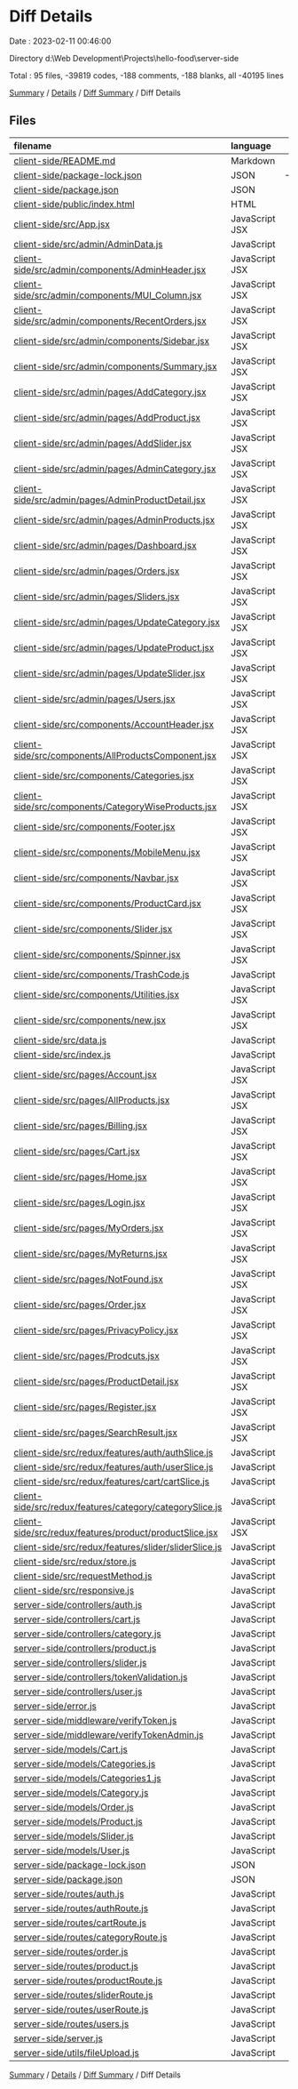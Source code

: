 # Diff Details

Date : 2023-02-11 00:46:00

Directory d:\\Web Development\\Projects\\hello-food\\server-side

Total : 95 files,  -39819 codes, -188 comments, -188 blanks, all -40195 lines

[Summary](results.md) / [Details](details.md) / [Diff Summary](diff.md) / Diff Details

## Files
| filename | language | code | comment | blank | total |
| :--- | :--- | ---: | ---: | ---: | ---: |
| [client-side/README.md](/client-side/README.md) | Markdown | -38 | 0 | -33 | -71 |
| [client-side/package-lock.json](/client-side/package-lock.json) | JSON | -35,269 | 0 | 0 | -35,269 |
| [client-side/package.json](/client-side/package.json) | JSON | -70 | 0 | -1 | -71 |
| [client-side/public/index.html](/client-side/public/index.html) | HTML | -33 | 0 | -3 | -36 |
| [client-side/src/App.jsx](/client-side/src/App.jsx) | JavaScript JSX | -110 | -5 | -6 | -121 |
| [client-side/src/admin/AdminData.js](/client-side/src/admin/AdminData.js) | JavaScript | -37 | 0 | -2 | -39 |
| [client-side/src/admin/components/AdminHeader.jsx](/client-side/src/admin/components/AdminHeader.jsx) | JavaScript JSX | -53 | 0 | -6 | -59 |
| [client-side/src/admin/components/MUI_Column.jsx](/client-side/src/admin/components/MUI_Column.jsx) | JavaScript JSX | -518 | -28 | -13 | -559 |
| [client-side/src/admin/components/RecentOrders.jsx](/client-side/src/admin/components/RecentOrders.jsx) | JavaScript JSX | -45 | 0 | -5 | -50 |
| [client-side/src/admin/components/Sidebar.jsx](/client-side/src/admin/components/Sidebar.jsx) | JavaScript JSX | -148 | -1 | -8 | -157 |
| [client-side/src/admin/components/Summary.jsx](/client-side/src/admin/components/Summary.jsx) | JavaScript JSX | -161 | -2 | -10 | -173 |
| [client-side/src/admin/pages/AddCategory.jsx](/client-side/src/admin/pages/AddCategory.jsx) | JavaScript JSX | -173 | 0 | -7 | -180 |
| [client-side/src/admin/pages/AddProduct.jsx](/client-side/src/admin/pages/AddProduct.jsx) | JavaScript JSX | -301 | -1 | -11 | -313 |
| [client-side/src/admin/pages/AddSlider.jsx](/client-side/src/admin/pages/AddSlider.jsx) | JavaScript JSX | -173 | 0 | -7 | -180 |
| [client-side/src/admin/pages/AdminCategory.jsx](/client-side/src/admin/pages/AdminCategory.jsx) | JavaScript JSX | -138 | -2 | -9 | -149 |
| [client-side/src/admin/pages/AdminProductDetail.jsx](/client-side/src/admin/pages/AdminProductDetail.jsx) | JavaScript JSX | -192 | -2 | -9 | -203 |
| [client-side/src/admin/pages/AdminProducts.jsx](/client-side/src/admin/pages/AdminProducts.jsx) | JavaScript JSX | -154 | -1 | -8 | -163 |
| [client-side/src/admin/pages/Dashboard.jsx](/client-side/src/admin/pages/Dashboard.jsx) | JavaScript JSX | -26 | 0 | -3 | -29 |
| [client-side/src/admin/pages/Orders.jsx](/client-side/src/admin/pages/Orders.jsx) | JavaScript JSX | -45 | 0 | -5 | -50 |
| [client-side/src/admin/pages/Sliders.jsx](/client-side/src/admin/pages/Sliders.jsx) | JavaScript JSX | -135 | -2 | -9 | -146 |
| [client-side/src/admin/pages/UpdateCategory.jsx](/client-side/src/admin/pages/UpdateCategory.jsx) | JavaScript JSX | -195 | -2 | -9 | -206 |
| [client-side/src/admin/pages/UpdateProduct.jsx](/client-side/src/admin/pages/UpdateProduct.jsx) | JavaScript JSX | -336 | -4 | -19 | -359 |
| [client-side/src/admin/pages/UpdateSlider.jsx](/client-side/src/admin/pages/UpdateSlider.jsx) | JavaScript JSX | -195 | -1 | -8 | -204 |
| [client-side/src/admin/pages/Users.jsx](/client-side/src/admin/pages/Users.jsx) | JavaScript JSX | -88 | -2 | -9 | -99 |
| [client-side/src/components/AccountHeader.jsx](/client-side/src/components/AccountHeader.jsx) | JavaScript JSX | -62 | 0 | -4 | -66 |
| [client-side/src/components/AllProductsComponent.jsx](/client-side/src/components/AllProductsComponent.jsx) | JavaScript JSX | -92 | 0 | -5 | -97 |
| [client-side/src/components/Categories.jsx](/client-side/src/components/Categories.jsx) | JavaScript JSX | -131 | -1 | -7 | -139 |
| [client-side/src/components/CategoryWiseProducts.jsx](/client-side/src/components/CategoryWiseProducts.jsx) | JavaScript JSX | -100 | 0 | -3 | -103 |
| [client-side/src/components/Footer.jsx](/client-side/src/components/Footer.jsx) | JavaScript JSX | -193 | 0 | -4 | -197 |
| [client-side/src/components/MobileMenu.jsx](/client-side/src/components/MobileMenu.jsx) | JavaScript JSX | -252 | -1 | -22 | -275 |
| [client-side/src/components/Navbar.jsx](/client-side/src/components/Navbar.jsx) | JavaScript JSX | -435 | -9 | -32 | -476 |
| [client-side/src/components/ProductCard.jsx](/client-side/src/components/ProductCard.jsx) | JavaScript JSX | -208 | 0 | -7 | -215 |
| [client-side/src/components/Slider.jsx](/client-side/src/components/Slider.jsx) | JavaScript JSX | -80 | -2 | -6 | -88 |
| [client-side/src/components/Spinner.jsx](/client-side/src/components/Spinner.jsx) | JavaScript JSX | -58 | -61 | -8 | -127 |
| [client-side/src/components/TrashCode.js](/client-side/src/components/TrashCode.js) | JavaScript | 0 | -18 | 0 | -18 |
| [client-side/src/components/Utilities.jsx](/client-side/src/components/Utilities.jsx) | JavaScript JSX | -4,042 | -2 | -5 | -4,049 |
| [client-side/src/components/new.jsx](/client-side/src/components/new.jsx) | JavaScript JSX | 0 | 0 | -1 | -1 |
| [client-side/src/data.js](/client-side/src/data.js) | JavaScript | -328 | 0 | -3 | -331 |
| [client-side/src/index.js](/client-side/src/index.js) | JavaScript | -14 | 0 | -2 | -16 |
| [client-side/src/pages/Account.jsx](/client-side/src/pages/Account.jsx) | JavaScript JSX | -90 | 0 | -3 | -93 |
| [client-side/src/pages/AllProducts.jsx](/client-side/src/pages/AllProducts.jsx) | JavaScript JSX | -144 | -3 | -9 | -156 |
| [client-side/src/pages/Billing.jsx](/client-side/src/pages/Billing.jsx) | JavaScript JSX | -217 | -4 | -7 | -228 |
| [client-side/src/pages/Cart.jsx](/client-side/src/pages/Cart.jsx) | JavaScript JSX | -269 | 0 | -9 | -278 |
| [client-side/src/pages/Home.jsx](/client-side/src/pages/Home.jsx) | JavaScript JSX | -37 | -1 | -5 | -43 |
| [client-side/src/pages/Login.jsx](/client-side/src/pages/Login.jsx) | JavaScript JSX | -184 | -1 | -6 | -191 |
| [client-side/src/pages/MyOrders.jsx](/client-side/src/pages/MyOrders.jsx) | JavaScript JSX | -109 | 0 | -2 | -111 |
| [client-side/src/pages/MyReturns.jsx](/client-side/src/pages/MyReturns.jsx) | JavaScript JSX | -66 | 0 | -3 | -69 |
| [client-side/src/pages/NotFound.jsx](/client-side/src/pages/NotFound.jsx) | JavaScript JSX | -15 | 0 | -3 | -18 |
| [client-side/src/pages/Order.jsx](/client-side/src/pages/Order.jsx) | JavaScript JSX | -496 | 0 | -13 | -509 |
| [client-side/src/pages/PrivacyPolicy.jsx](/client-side/src/pages/PrivacyPolicy.jsx) | JavaScript JSX | -35 | 0 | -4 | -39 |
| [client-side/src/pages/Prodcuts.jsx](/client-side/src/pages/Prodcuts.jsx) | JavaScript JSX | -154 | -11 | -9 | -174 |
| [client-side/src/pages/ProductDetail.jsx](/client-side/src/pages/ProductDetail.jsx) | JavaScript JSX | -318 | -1 | -10 | -329 |
| [client-side/src/pages/Register.jsx](/client-side/src/pages/Register.jsx) | JavaScript JSX | -210 | -1 | -7 | -218 |
| [client-side/src/pages/SearchResult.jsx](/client-side/src/pages/SearchResult.jsx) | JavaScript JSX | -149 | -10 | -13 | -172 |
| [client-side/src/redux/features/auth/authSlice.js](/client-side/src/redux/features/auth/authSlice.js) | JavaScript | -90 | -5 | -10 | -105 |
| [client-side/src/redux/features/auth/userSlice.js](/client-side/src/redux/features/auth/userSlice.js) | JavaScript | -63 | -4 | -7 | -74 |
| [client-side/src/redux/features/cart/cartSlice.js](/client-side/src/redux/features/cart/cartSlice.js) | JavaScript | -92 | 0 | -5 | -97 |
| [client-side/src/redux/features/category/categorySlice.js](/client-side/src/redux/features/category/categorySlice.js) | JavaScript | -141 | -9 | -16 | -166 |
| [client-side/src/redux/features/product/productSlice.jsx](/client-side/src/redux/features/product/productSlice.jsx) | JavaScript JSX | -139 | -11 | -9 | -159 |
| [client-side/src/redux/features/slider/sliderSlice.js](/client-side/src/redux/features/slider/sliderSlice.js) | JavaScript | -113 | -6 | -11 | -130 |
| [client-side/src/redux/store.js](/client-side/src/redux/store.js) | JavaScript | -16 | -30 | -10 | -56 |
| [client-side/src/requestMethod.js](/client-side/src/requestMethod.js) | JavaScript | -6 | 0 | -3 | -9 |
| [client-side/src/responsive.js](/client-side/src/responsive.js) | JavaScript | -22 | 0 | -3 | -25 |
| [server-side/controllers/auth.js](/server-side/controllers/auth.js) | JavaScript | 60 | 1 | 14 | 75 |
| [server-side/controllers/cart.js](/server-side/controllers/cart.js) | JavaScript | 38 | 0 | 13 | 51 |
| [server-side/controllers/category.js](/server-side/controllers/category.js) | JavaScript | 173 | 10 | 39 | 222 |
| [server-side/controllers/product.js](/server-side/controllers/product.js) | JavaScript | 241 | 13 | 42 | 296 |
| [server-side/controllers/slider.js](/server-side/controllers/slider.js) | JavaScript | 157 | 9 | 36 | 202 |
| [server-side/controllers/tokenValidation.js](/server-side/controllers/tokenValidation.js) | JavaScript | 19 | 0 | 4 | 23 |
| [server-side/controllers/user.js](/server-side/controllers/user.js) | JavaScript | 42 | 0 | 20 | 62 |
| [server-side/error.js](/server-side/error.js) | JavaScript | 7 | 0 | 2 | 9 |
| [server-side/middleware/verifyToken.js](/server-side/middleware/verifyToken.js) | JavaScript | 14 | 0 | 4 | 18 |
| [server-side/middleware/verifyTokenAdmin.js](/server-side/middleware/verifyTokenAdmin.js) | JavaScript | 15 | 0 | 4 | 19 |
| [server-side/models/Cart.js](/server-side/models/Cart.js) | JavaScript | 15 | 0 | 4 | 19 |
| [server-side/models/Categories.js](/server-side/models/Categories.js) | JavaScript | 15 | 0 | 5 | 20 |
| [server-side/models/Categories1.js](/server-side/models/Categories1.js) | JavaScript | 15 | 0 | 5 | 20 |
| [server-side/models/Category.js](/server-side/models/Category.js) | JavaScript | 27 | 0 | 4 | 31 |
| [server-side/models/Order.js](/server-side/models/Order.js) | JavaScript | 27 | 0 | 5 | 32 |
| [server-side/models/Product.js](/server-side/models/Product.js) | JavaScript | 47 | 0 | 3 | 50 |
| [server-side/models/Slider.js](/server-side/models/Slider.js) | JavaScript | 21 | 0 | 4 | 25 |
| [server-side/models/User.js](/server-side/models/User.js) | JavaScript | 44 | 0 | 5 | 49 |
| [server-side/package-lock.json](/server-side/package-lock.json) | JSON | 6,817 | 0 | 1 | 6,818 |
| [server-side/package.json](/server-side/package.json) | JSON | 28 | 0 | 1 | 29 |
| [server-side/routes/auth.js](/server-side/routes/auth.js) | JavaScript | 6 | 3 | 6 | 15 |
| [server-side/routes/authRoute.js](/server-side/routes/authRoute.js) | JavaScript | 7 | 4 | 7 | 18 |
| [server-side/routes/cartRoute.js](/server-side/routes/cartRoute.js) | JavaScript | 7 | 0 | 7 | 14 |
| [server-side/routes/categoryRoute.js](/server-side/routes/categoryRoute.js) | JavaScript | 17 | 0 | 8 | 25 |
| [server-side/routes/order.js](/server-side/routes/order.js) | JavaScript | 0 | 0 | 1 | 1 |
| [server-side/routes/product.js](/server-side/routes/product.js) | JavaScript | 0 | 0 | 1 | 1 |
| [server-side/routes/productRoute.js](/server-side/routes/productRoute.js) | JavaScript | 11 | 5 | 9 | 25 |
| [server-side/routes/sliderRoute.js](/server-side/routes/sliderRoute.js) | JavaScript | 10 | 5 | 10 | 25 |
| [server-side/routes/userRoute.js](/server-side/routes/userRoute.js) | JavaScript | 8 | 3 | 6 | 17 |
| [server-side/routes/users.js](/server-side/routes/users.js) | JavaScript | 4 | 0 | 4 | 8 |
| [server-side/server.js](/server-side/server.js) | JavaScript | 59 | 0 | 14 | 73 |
| [server-side/utils/fileUpload.js](/server-side/utils/fileUpload.js) | JavaScript | 33 | 3 | 10 | 46 |

[Summary](results.md) / [Details](details.md) / [Diff Summary](diff.md) / Diff Details
